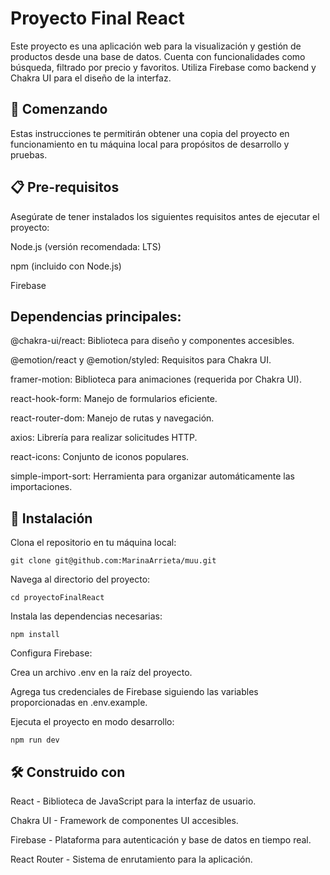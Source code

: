 # Proyecto Final React

Este proyecto es una aplicación web para la visualización y gestión de productos desde una base de datos. Cuenta con funcionalidades como búsqueda, filtrado por precio y favoritos. Utiliza Firebase como backend y Chakra UI para el diseño de la interfaz.

## 🚀 Comenzando

Estas instrucciones te permitirán obtener una copia del proyecto en funcionamiento en tu máquina local para propósitos de desarrollo y pruebas.

## 📋 Pre-requisitos

Asegúrate de tener instalados los siguientes requisitos antes de ejecutar el proyecto:

Node.js (versión recomendada: LTS)

npm (incluido con Node.js)

Firebase

## Dependencias principales:

@chakra-ui/react: Biblioteca para diseño y componentes accesibles.

@emotion/react y @emotion/styled: Requisitos para Chakra UI.

framer-motion: Biblioteca para animaciones (requerida por Chakra UI).

react-hook-form: Manejo de formularios eficiente.

react-router-dom: Manejo de rutas y navegación.

axios: Librería para realizar solicitudes HTTP.

react-icons: Conjunto de iconos populares.

simple-import-sort: Herramienta para organizar automáticamente las importaciones.

## 🔧 Instalación

Clona el repositorio en tu máquina local:

```git clone git@github.com:MarinaArrieta/muu.git```


Navega al directorio del proyecto:

```cd proyectoFinalReact```

Instala las dependencias necesarias:

```npm install```

Configura Firebase:

Crea un archivo .env en la raíz del proyecto.

Agrega tus credenciales de Firebase siguiendo las variables proporcionadas en .env.example.

Ejecuta el proyecto en modo desarrollo:

```npm run dev```

## 🛠️ Construido con

React - Biblioteca de JavaScript para la interfaz de usuario.

Chakra UI - Framework de componentes UI accesibles.

Firebase - Plataforma para autenticación y base de datos en tiempo real.

React Router - Sistema de enrutamiento para la aplicación.
